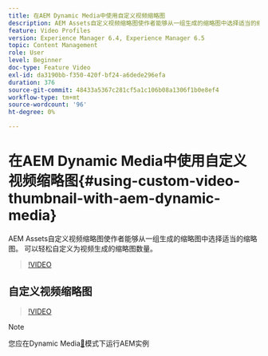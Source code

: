 ```yaml
---
title: 在AEM Dynamic Media中使用自定义视频缩略图
description: AEM Assets自定义视频缩略图使作者能够从一组生成的缩略图中选择适当的缩略图。 可以轻松自定义为视频生成的缩略图数量。
feature: Video Profiles
version: Experience Manager 6.4, Experience Manager 6.5
topic: Content Management
role: User
level: Beginner
doc-type: Feature Video
exl-id: da3190bb-f350-420f-bf24-a6dede296efa
duration: 376
source-git-commit: 48433a5367c281cf5a1c106b08a1306f1b0e8ef4
workflow-type: tm+mt
source-wordcount: '96'
ht-degree: 0%

---
```


# 在AEM Dynamic Media中使用自定义视频缩略图{#using-custom-video-thumbnail-with-aem-dynamic-media}

AEM Assets自定义视频缩略图使作者能够从一组生成的缩略图中选择适当的缩略图。 可以轻松自定义为视频生成的缩略图数量。

>[!VIDEO](https://video.tv.adobe.com/v/16467?quality=12&learn=on)

## 自定义视频缩略图

>[!VIDEO](https://video.tv.adobe.com/v/18867?quality=12&learn=on)

>[!NOTE]
>
>您应在Dynamic Media[&#128279;](https://experienceleague.adobe.com/docs/)模式下运行AEM实例
